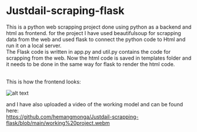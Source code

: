 # Justdail-scraping-flask

This is a python web scrapping project done using python as a backend and html as frontend. for the project I have used beautifulsoup for scrapping data from the web and used flask to connect the python code to Html and run it on a local server.
<br>
The Flask code is written in app.py and util.py contains the code for scrapping from the web.
Now the html code is saved in templates folder and it needs to be done in the same way for flask to render the html code.

<br>This is how the frontend looks:<br>

![alt text](https://github.com/hemangmonga/Justdail-scrapping-flask/blob/main/webpage.JPG?raw=true)

and I have also uploaded a video of the working model and can be found here: <br>
https://github.com/hemangmonga/Justdail-scrapping-flask/blob/main/working%20project.webm
